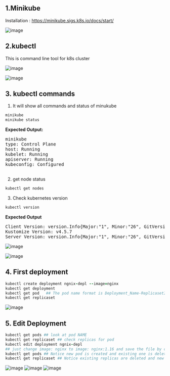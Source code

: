 ## 1.Minikube
Installation : https://minikube.sigs.k8s.io/docs/start/

![image](https://user-images.githubusercontent.com/74223025/230343047-ea6aba15-4be2-40bc-9442-6305e64ab182.png)

## 2.kubectl
This is command line tool for k8s cluster

![image](https://user-images.githubusercontent.com/74223025/232484521-3b453e67-31cc-46d6-a6e1-d6e0f46b4a15.png)

![image](https://user-images.githubusercontent.com/74223025/232676463-9e19ea24-1d72-4850-b84f-830a064433e7.png)

## 3. kubectl commands

1. It will show all commands and status of minukube
```ruby
minikube
minikube status
```
**Expected Output:**
<pre>minikube
type: Control Plane
host: Running
kubelet: Running
apiserver: Running
kubeconfig: Configured

</pre>

2. get node status
```ruby
kubectl get nodes
```
3. Check kubernetes version
```ruby
kubectl version
```
**Expected Output**
<pre>Client Version: version.Info{Major:&quot;1&quot;, Minor:&quot;26&quot;, GitVersion:&quot;v1.26.4&quot;, GitCommit:&quot;f89670c3aa4059d6999cb42e23ccb4f0b9a03979&quot;, GitTreeState:&quot;clean&quot;, BuildDate:&quot;2023-04-14T02:13:27Z&quot;, GoVersion:&quot;go1.19.8&quot;, Compiler:&quot;gc&quot;, Platform:&quot;linux/amd64&quot;}
Kustomize Version: v4.5.7
Server Version: version.Info{Major:&quot;1&quot;, Minor:&quot;26&quot;, GitVersion:&quot;v1.26.3&quot;, GitCommit:&quot;9e644106593f3f4aa98f8a84b23db5fa378900bd&quot;, GitTreeState:&quot;clean&quot;, BuildDate:&quot;2023-03-15T13:33:12Z&quot;, GoVersion:&quot;go1.19.7&quot;, Compiler:&quot;gc&quot;, Platform:&quot;linux/amd64&quot;}
</pre>

![image](https://user-images.githubusercontent.com/74223025/232702965-3a46dc55-2765-49e6-9a2b-1ae976eff235.png)

![image](https://user-images.githubusercontent.com/74223025/232703314-a966aa73-2a0a-4644-996c-1ae4939b8104.png)

## 4. First deployment
```ruby
kubectl create deployment ngnix-depl --image=nginx
kubectl get deployment
kubectl get pod   ## The pod name format is Deployment_Name-ReplicasetID-PodID
kubectl get replicaset
```
![image](https://user-images.githubusercontent.com/74223025/232709949-27e9e8dc-b052-46c0-8445-dbe4cc7c796b.png)

## 5. Edit Deployment
```ruby
kubectl get pods ## look at pod NAME
kubectl get replicaset ## check replicas for pod
kubectl edit deployment ngnix-depl
## just change image: nginx to image: nginx:1.16 and save the file by command wq
kubectl get pods ## Notice new pod is created and existing one is deleted
kubectl get replicaset ## Notice existing replicas are deleted and new one created
```
![image](https://user-images.githubusercontent.com/74223025/233279431-285c62b0-be51-4b67-aa1c-df75d45a101a.png)
![image](https://user-images.githubusercontent.com/74223025/233282977-e09b0964-6079-4331-aabb-2172d37caa20.png)
![image](https://user-images.githubusercontent.com/74223025/233283103-49557cca-349e-40a7-9c3e-908d0cb2e655.png)
